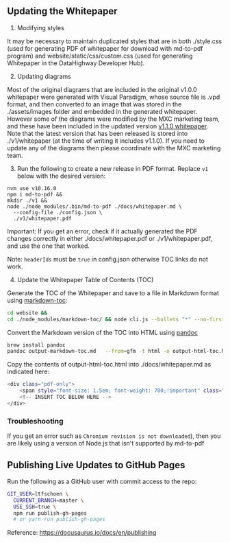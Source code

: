 ## Updating the Whitepaper

1. Modifying styles

It may be necessary to maintain duplicated styles that are in both ./style.css
(used for generating PDF of whitepaper for download with md-to-pdf program) and
website/static/css/custom.css (used for generating Whitepaper
in the DataHighway Developer Hub).

2. Updating diagrams

Most of the original diagrams that are included in the original v1.0.0 whitepaper were generated with Visual Paradigm, whose source file is .vpd format, and then converted to an image that was stored in the ./assets/images folder and embedded in the generated whitepaper. However some of the diagrams were modified by the MXC marketing team, and these have been included in the updated version [v1.1.0 whitepaper](https://github.com/DataHighway-DHX/documentation/releases). Note that the latest version that has been released is stored into ./v1/whitepaper (at the time of writing it includes v1.1.0). If you need to update any of the diagrams then please coordinate with the MXC marketing team.

3. Run the following to create a new release in PDF format. Replace `v1` below with the desired version:

```
nvm use v10.16.0
npm i md-to-pdf &&
mkdir ./v1 &&
node ./node_modules/.bin/md-to-pdf ./docs/whitepaper.md \
  --config-file ./config.json \
  ./v1/whitepaper.pdf
```

Important: If you get an error, check if it actually generated the PDF changes correctly in either ./docs/whitepaper.pdf or ./v1/whitepaper.pdf, and use the one that worked.

Note: `headerIds` must be `true` in config.json otherwise TOC links do not work.

4. Update the Whitepaper Table of Contents (TOC)

Generate the TOC of the Whitepaper and save to a file in Markdown format using [markdown-toc](https://github.com/jonschlinkert/markdown-toc):

```bash
cd website &&
cd ./node_modules/markdown-toc/ && node cli.js --bullets "*" --no-firsth1 ../../../docs/whitepaper.md > ../../../output-markdown-toc.md && cd ../../../
```

Convert the Markdown version of the TOC into HTML using [pandoc](https://pandoc.org/)

```bash
brew install pandoc
pandoc output-markdown-toc.md   --from=gfm -t html -o output-html-toc.html
```

Copy the contents of output-html-toc.html into ./docs/whitepaper.md as indicated here:

```bash
<div class="pdf-only">
    <span style="font-size: 1.5em; font-weight: 700;!important" class="pdf-only">Table of Contents</span>
    <!-- INSERT TOC BELOW HERE -->
</div>
```

### Troubleshooting

If you get an error such as `Chromium revision is not downloaded`), then you are likely using a version of Node.js that isn't supported by md-to-pdf

## Publishing Live Updates to GitHub Pages

Run the following as a GitHub user with commit access to the repo:

```bash
GIT_USER=ltfschoen \
  CURRENT_BRANCH=master \
  USE_SSH=true \
  npm run publish-gh-pages
  # or yarn run publish-gh-pages
```

Reference: https://docusaurus.io/docs/en/publishing
